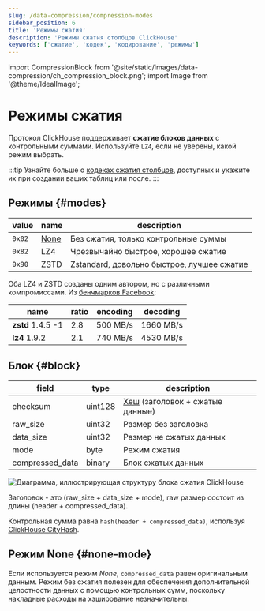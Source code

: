 ```yaml
---
slug: /data-compression/compression-modes
sidebar_position: 6
title: 'Режимы сжатия'
description: 'Режимы сжатия столбцов ClickHouse'
keywords: ['сжатие', 'кодек', 'кодирование', 'режимы']
---
```


import CompressionBlock from '@site/static/images/data-compression/ch_compression_block.png';
import Image from '@theme/IdealImage';


# Режимы сжатия

Протокол ClickHouse поддерживает **сжатие блоков данных** с контрольными суммами. Используйте `LZ4`, если не уверены, какой режим выбрать.

:::tip
Узнайте больше о [кодеках сжатия столбцов](/sql-reference/statements/create/table#column_compression_codec), доступных и укажите их при создании ваших таблиц или после.
:::

## Режимы {#modes}

| value  | name               | description                              |
|--------|--------------------|------------------------------------------|
| `0x02` | [None](#none-mode) | Без сжатия, только контрольные суммы     |
| `0x82` | LZ4                | Чрезвычайно быстрое, хорошее сжатие     |
| `0x90` | ZSTD               | Zstandard, довольно быстрое, лучшее сжатие |

Оба LZ4 и ZSTD созданы одним автором, но с различными компромиссами. Из [бенчмарков Facebook](https://facebook.github.io/zstd/#benchmarks):

| name              | ratio | encoding | decoding  |
|-------------------|-------|----------|-----------|
| **zstd** 1.4.5 -1 | 2.8   | 500 MB/s | 1660 MB/s |
| **lz4** 1.9.2     | 2.1   | 740 MB/s | 4530 MB/s |

## Блок {#block}

| field           | type    | description                                      |
|-----------------|---------|--------------------------------------------------|
| checksum        | uint128 | [Хеш](../native-protocol/hash.md) (заголовок + сжатые данные) |
| raw_size        | uint32  | Размер без заголовка                             |
| data_size       | uint32  | Размер не сжатых данных                          |
| mode            | byte    | Режим сжатия                                    |
| compressed_data | binary  | Блок сжатых данных                              |

<Image img={CompressionBlock} size="md" alt="Диаграмма, иллюстрирующая структуру блока сжатия ClickHouse"/>

Заголовок - это (raw_size + data_size + mode), raw размер состоит из длины (header + compressed_data).

Контрольная сумма равна `hash(header + compressed_data)`, используя [ClickHouse CityHash](../native-protocol/hash.md).

## Режим None {#none-mode}

Если используется режим *None*, `compressed_data` равен оригинальным данным. 
Режим без сжатия полезен для обеспечения дополнительной целостности данных с помощью контрольных сумм, поскольку 
накладные расходы на хэширование незначительны.

